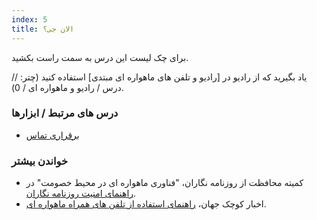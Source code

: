 ```yaml
---
index: 5
title: الان جی؟
---
```

برای چک لیست این درس به سمت راست بکشید.

یاد بگیرید که از رادیو در [رادیو و تلفن های ماهواره ای مبتدی] استفاده کنید (چتر: // درس / رادیو و ماهواره ای / 0).

### درس های مرتبط / ابزارها

*   [برقراری تماس](umbrella://communications/making-a-call)

### خواندن بیشتر

*   کمیته محافظت از روزنامه نگاران، "فناوری ماهواره ای در محیط خصومت" در [راهنمای امنیت روزنامه نگاران](https://cpj.org/reports/2012/04/armed-conflict.php#6).
*   اخبار کوچک جهان، [راهنمای استفاده از تلفن های همراه ماهواره ای](http://smallworldnews.com/guides/#sat-phones-info).
